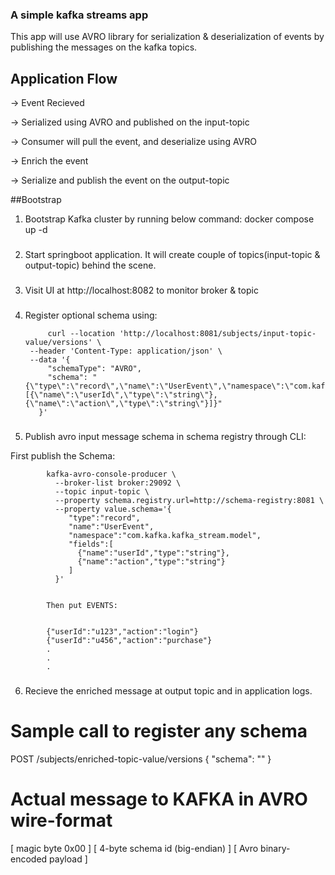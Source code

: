 ### A simple kafka streams app

This app will use AVRO library for serialization & deserialization of events by publishing the messages on the kafka topics.

## Application Flow

-> Event Recieved

-> Serialized using AVRO and published on the input-topic

-> Consumer will pull the event, and deserialize using AVRO 

-> Enrich the event 

-> Serialize and publish the event on the output-topic



##Bootstrap

1. Bootstrap Kafka cluster by running below command:
    docker compose up -d

###
2. Start springboot application. It will create couple of topics(input-topic & output-topic) behind the scene.

###
3. Visit UI at http://localhost:8082 to monitor broker & topic

###
4. Register optional schema using:


            curl --location 'http://localhost:8081/subjects/input-topic-value/versions' \
        --header 'Content-Type: application/json' \
        --data '{
            "schemaType": "AVRO",
            "schema": "{\"type\":\"record\",\"name\":\"UserEvent\",\"namespace\":\"com.kafka.kafka_stream.model\",\"fields\":[{\"name\":\"userId\",\"type\":\"string\"},{\"name\":\"action\",\"type\":\"string\"}]}"
          }'
        


###
5. Publish  avro input message schema in schema registry through CLI:

First publish the Schema:

            kafka-avro-console-producer \
              --broker-list broker:29092 \
              --topic input-topic \
              --property schema.registry.url=http://schema-registry:8081 \
              --property value.schema='{
                 "type":"record",
                 "name":"UserEvent",
                 "namespace":"com.kafka.kafka_stream.model",
                 "fields":[
                   {"name":"userId","type":"string"},
                   {"name":"action","type":"string"}
                 ]
              }'


            Then put EVENTS:
            
            
            {"userId":"u123","action":"login"}
            {"userId":"u456","action":"purchase"}
            .
            .
            .


###
6. Recieve the enriched message at output topic and in application logs.
  



###

# Sample call to register any schema
POST /subjects/enriched-topic-value/versions
{ "schema": "<enriched schema>" }

# Actual message to KAFKA in AVRO wire-format
[ magic byte 0x00 ]
[ 4-byte schema id (big-endian) ]
[ Avro binary-encoded payload ]


